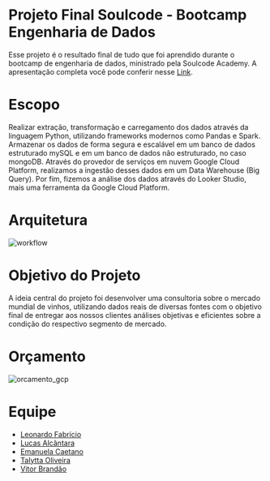 # Projeto Final Soulcode - Bootcamp Engenharia de Dados

Esse projeto é o resultado final de tudo que foi aprendido durante o bootcamp de engenharia de dados, ministrado pela Soulcode Academy. A apresentação completa você pode conferir nesse [Link](https://github.com/vilimons/soulcode-projetofinal/blob/main/Apresenta%C3%A7%C3%A3o.pdf).

# Escopo
Realizar extração, transformação e carregamento dos dados através da linguagem Python, utilizando frameworks modernos como Pandas e Spark. 
Armazenar os dados de forma segura e escalável em um banco de dados estruturado mySQL e em um banco de dados não estruturado, no caso mongoDB.
Através do provedor de serviços em nuvem Google Cloud Platform, realizamos a ingestão desses dados em um Data Warehouse (Big Query).
Por fim, fizemos a análise dos dados através do Looker Studio, mais uma ferramenta da Google Cloud Platform.

# Arquitetura
![workflow](https://user-images.githubusercontent.com/48607584/233248337-96a91a50-0b40-4cce-a825-da02a83310e4.png)

# Objetivo do Projeto
A ideia central do projeto foi desenvolver uma consultoria sobre o mercado mundial de vinhos, utilizando dados reais de diversas fontes com o objetivo final de entregar aos nossos clientes análises objetivas e eficientes sobre a condição do respectivo segmento de mercado.

# Orçamento
![orcamento_gcp](https://user-images.githubusercontent.com/48607584/233250328-3e4356c1-0c52-454f-9b32-6c8ff65af7f1.png)

# Equipe
- [Leonardo Fabrício](https://www.linkedin.com/in/leonardo-fabricio-48bb60157/)
- [Lucas Alcântara](https://www.linkedin.com/in/lucasalc%C3%A2ntara/)
- [Emanuela Caetano](https://www.linkedin.com/in/emanuela-caetano/)
- [Talytta Oliveira](https://www.linkedin.com/in/talytta/)
- [Vitor Brandão](https://www.linkedin.com/in/vitor-brandao9506/)
